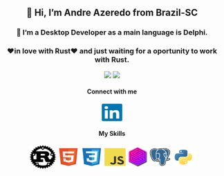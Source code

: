 <h2 align="center">👋 Hi, I’m Andre Azeredo from Brazil-SC</h2>
<h3 align="center" >👀 I’m a Desktop Developer as a main language is Delphi.</h3>
<h3 align="center">❤️in love with Rust❤️ and just waiting for a oportunity to work with Rust.</h3>


<div align="center">
<img src="https://github-readme-stats-git-masterrstaa-rickstaa.vercel.app/api?username=DevAzeredo&&line_height=20&theme=onedark" />
<img src="https://github-readme-stats.vercel.app/api/top-langs/?username=DevAzeredo&layout=compact&theme=onedark" />
</div>

<h4 align="center">Connect with me</h4>
<div align="center" style="display: inline_block">
  <img align="center" alt="Andre-Linkedin" height="42" width="50" src="https://github.com/devicons/devicon/blob/master/icons/linkedin/linkedin-original.svg" >
</div>
<a/>

<h4 align="center" >My Skills</h4>
<div align="center" style="display: inline_block">
  <img align="center" alt="Andre-Rust" height="54" width="60" src="https://github.com/devicons/devicon/blob/master/icons/rust/rust-plain.svg">
  <img align="center" alt="Andre-HTML" height="42" width="50" src="https://raw.githubusercontent.com/devicons/devicon/master/icons/html5/html5-original.svg">
  <img align="center" alt="Andre-CSS" height="42" width="50" src="https://raw.githubusercontent.com/devicons/devicon/master/icons/css3/css3-original.svg">
  <img align="center" alt="Andre-JS" height="42" width="50" src="https://github.com/devicons/devicon/blob/master/icons/javascript/javascript-original.svg">
  <img align="center" alt="Andre-SurrelDB" height="46" width="46" src="https://github.com/surrealdb/surrealdb/blob/main/img/icon.png">
  <img align="center" alt="Andre-PostgresSQL" height="42" width="50" src="https://github.com/devicons/devicon/blob/master/icons/postgresql/postgresql-original.svg">
  <img align="center" alt="Andre-Python" height="42" width="50" src="https://github.com/devicons/devicon/blob/master/icons/python/python-original.svg">
</div>
